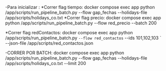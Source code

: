 

-Para inicializar :
*Correr flag tiempo:
docker compose exec app python /app/scripts/run_pipeline_batch.py --flow gap_fechas --holidays-file /app/scripts/holidays_co.txt
*Correr flag precio:
docker compose exec app python /app/scripts/run_pipeline_batch.py --flow red_precio --batch 200

*Correr flag redContactos:
docker compose exec app python /app/scripts/run_pipeline_batch.py `
  --flow red_contactos `
  --ids 101,102,103 `
  --json-file /app/scripts/red_contactos.json



-CORRER POR BATCH:
docker compose exec app python /app/scripts/run_pipeline_batch.py --flow gap_fechas --holidays-file /app/scripts/holidays_co.txt --limit 200


